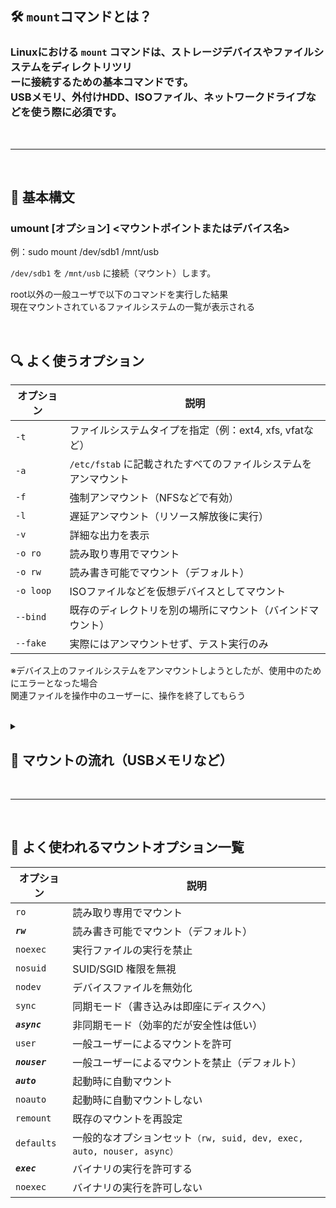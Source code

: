 ## 🛠️ **`mount`コマンドとは？**

### Linuxにおける `mount` コマンドは、**ストレージデバイスやファイルシステムをディレクトリツリ<br>ーに接続するための基本コマンド**です。<br>USBメモリ、外付けHDD、ISOファイル、ネットワークドライブなどを使う際に必須です。

<br>

----------------------------

<br>

## 📌 **基本構文**

### umount [オプション] <マウントポイントまたはデバイス名>

例：sudo mount /dev/sdb1 /mnt/usb

`/dev/sdb1` を `/mnt/usb` に接続（マウント）します。

root以外の一般ユーザで以下のコマンドを実行した結果<br>
現在マウントされているファイルシステムの一覧が表示される

<br>

## 🔍 **よく使うオプション**

| オプション | 説明 |
|-------------|-----------------|
| `-t` | ファイルシステムタイプを指定（例：ext4, xfs, vfatなど）|
| `-a` | `/etc/fstab` に記載されたすべてのファイルシステムをアンマウント |
| `-f` | 強制アンマウント（NFSなどで有効）|
| `-l` | 遅延アンマウント（リソース解放後に実行）|
| `-v` | 詳細な出力を表示 |
| `-o ro` | 読み取り専用でマウント |
| `-o rw` | 読み書き可能でマウント（デフォルト）|
| `-o loop` | ISOファイルなどを仮想デバイスとしてマウント |
| `--bind` | 既存のディレクトリを別の場所にマウント（バインドマウント）|
| `--fake` | 実際にはアンマウントせず、テスト実行のみ |

※デバイス上のファイルシステムをアンマウントしようとしたが、使用中のためにエラーとなった場合<br>
関連ファイルを操作中のユーザーに、操作を終了してもらう


<br>

<details>
<summary>

## 🧠 **マウントの流れ（USBメモリなど）**

</summary>

| 1 デバイス確認 | 2 マウントポイント作成 |
|--------|-------------|
| lsblk | sudo mkdir /mnt/usb |



| 3 マウント実行 | 4 内容確認 | 5 アンマウント（取り外し）|
|--------------|----------------|--------------------|
| sudo mount /dev/sdb1 /mnt/usb | ls /mnt/usb | sudo umount /mnt/usb |

<br>

🧩 **応用例：ISOファイルのマウント**

sudo mount -o loop disk.iso /mnt/iso

→ ISOファイルを仮想的にマウントして中身を確認できます

<br>

</details>


<br>

-----------------------------------------------------------


<br>

## 🧭 よく使われるマウントオプション一覧

| オプション | 説明 |
|--------------|-----------------|
| `ro` | 読み取り専用でマウント |
| ***`rw`*** | 読み書き可能でマウント（デフォルト）|
| `noexec` | 実行ファイルの実行を禁止 |
| `nosuid` | SUID/SGID 権限を無視 |
| `nodev` | デバイスファイルを無効化 |
| `sync` | 同期モード（書き込みは即座にディスクへ）|
| ***`async`*** | 非同期モード（効率的だが安全性は低い）|
| `user` | 一般ユーザーによるマウントを許可 |
| ***`nouser`*** |一般ユーザーによるマウントを禁止（デフォルト）|
| ***`auto`*** | 起動時に自動マウント |
| `noauto` | 起動時に自動マウントしない |
| `remount` | 既存のマウントを再設定 |
| `defaults` | 一般的なオプションセット`（rw, suid, dev, exec, auto, nouser, async）`|
| ***`exec`*** | バイナリの実行を許可する |
| `noexec` | バイナリの実行を許可しない |
